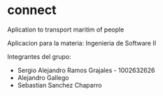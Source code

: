 # connect
Aplication to transport maritim of people

Aplicacion para la materia: Ingenieria de Software II

Integrantes del grupo:
- Sergio Alejandro Ramos Grajales - 1002632626
- Alejandro Gallego
- Sebastian Sanchez Chaparro